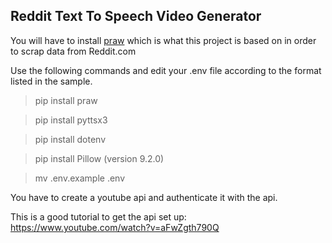 ## Reddit Text To Speech Video Generator
You will have to install [praw](https://praw.readthedocs.io/en/latest/index.html) which is what this project is based on in order to scrap data from Reddit.com

Use the following commands and edit your .env file according to the format listed in the sample.
>pip install praw

>pip install pyttsx3

>pip install dotenv

>pip install Pillow  (version 9.2.0)

>mv .env.example .env


You have to create a youtube api and authenticate it with the api. 

This is a good tutorial to get the api set up: https://www.youtube.com/watch?v=aFwZgth790Q


